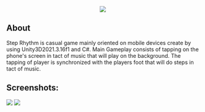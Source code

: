 <p align="center">
      <img src="https://user-images.githubusercontent.com/61382847/222953958-2c169c80-d2fd-4b92-b380-1d5a46ad3a30.png"/>
</p>

## About

Step Rhythm is casual game mainly oriented on mobile devices create by using Unity3D2021.3.16f1 and C#. Main Gameplay consists of tapping on the phone's screen in tact of music that will play on the background. The tapping of player is synchronized with the players foot that will do steps in tact of music.

## Screenshots:


<img src="https://user-images.githubusercontent.com/61382847/222953792-fde4ed14-0ea7-45b3-bc1d-07b7dd2af31d.png"/>
<img src="https://user-images.githubusercontent.com/61382847/222953944-b716a1b0-15e2-4bbc-b56e-92a798a95f57.png"/>
